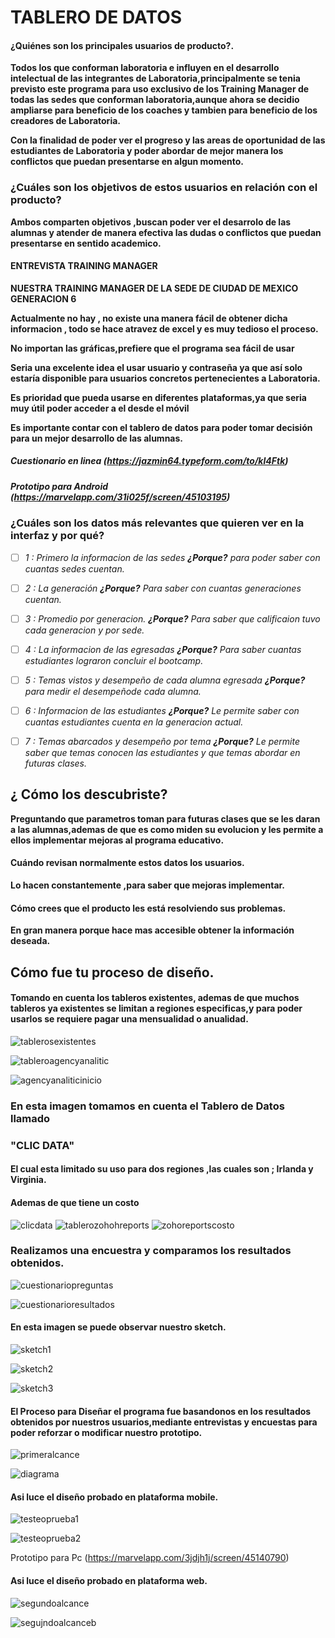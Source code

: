 # TABLERO DE DATOS

#### ¿Quiénes son los principales usuarios de producto?.

__**Todos los que conforman laboratoria e influyen en el desarrollo intelectual de las integrantes de Laboratoria,principalmente se tenia previsto este programa para uso exclusivo de los Training Manager de todas las sedes que conforman  laboratoria,aunque ahora se decidio ampliarse para beneficio de los coaches y tambien para beneficio de los creadores de Laboratoria.**__

__**Con la finalidad de poder ver el progreso y las areas de oportunidad de las estudiantes de Laboratoria y poder abordar de mejor manera los conflictos que puedan presentarse en algun momento.**__

###  ¿Cuáles son los objetivos de estos usuarios en relación con el producto?

 
**Ambos comparten objetivos ,buscan poder ver el desarrolo de las alumnas y atender de manera efectiva las dudas o conflictos que puedan presentarse en sentido academico.**

#### ENTREVISTA TRAINING MANAGER

__**NUESTRA TRAINING MANAGER DE LA SEDE DE CIUDAD DE MEXICO GENERACION 6**__

**Actualmente no hay , **no existe una manera fácil de obtener dicha informacion** , todo se hace atravez de excel y es muy tedioso el proceso.**


**No importan las gráficas,prefiere que el programa sea fácil de usar**

**Seria una excelente idea el usar usuario y contraseña ya que así solo estaría disponible para usuarios concretos pertenecientes a  Laboratoria.**

 **Es prioridad que pueda usarse en diferentes plataformas,ya que seria muy útil poder acceder a el desde el móvil**

**Es importante contar con el tablero de datos para poder tomar decisión para un mejor desarrollo de las alumnas.**



##### Cuestionario en linea (https://jazmin64.typeform.com/to/kl4Ftk)

##### Prototipo para Android (https://marvelapp.com/31i025f/screen/45103195)




###  ¿Cuáles son los datos más relevantes que quieren ver en la interfaz y por qué?

 - [ ]  *1 : Primero la informacion de las sedes **¿Porque?** para poder saber con cuantas sedes cuentan.*

- [ ]  *2 : La generación **¿Porque?** Para saber con cuantas generaciones cuentan.*

- [ ]  *3 : Promedio por generacion. **¿Porque?** Para saber que calificaion tuvo cada generacion y por sede.*


- [ ] *4 : La informacion de las egresadas **¿Porque?** Para  saber cuantas estudiantes lograron concluir el bootcamp.*
 
- [ ]  *5 : Temas vistos y desempeño de cada alumna egresada **¿Porque?** para medir el desempeñode cada alumna.* 

- [ ] *6 : Informacion de las estudiantes **¿Porque?** Le permite saber con cuantas estudiantes cuenta en la generacion actual.*

- [ ] *7 : Temas abarcados y desempeño por tema **¿Porque?** Le permite saber que temas conocen las estudiantes y que temas abordar en futuras clases.*




## ¿ Cómo los descubriste?


__**Preguntando que parametros toman para futuras clases que se les daran a las alumnas,ademas de que es como miden su evolucion y les permite a ellos implementar mejoras al programa educativo.**__


#### Cuándo revisan normalmente estos datos los usuarios.

__**Lo hacen constantemente ,para saber que mejoras implementar.**__

#### Cómo crees que el producto les está resolviendo sus problemas.

__**En gran manera porque hace mas accesible obtener la información deseada.**__

## Cómo fue tu proceso de diseño.

#### Tomando en cuenta los tableros existentes, ademas de que muchos tableros ya existentes se limitan a regiones especificas,y para poder usarlos se requiere pagar una mensualidad o anualidad.
 
 ![tablerosexistentes](ux/img/tablerosexistentes.png)






![tableroagencyanalitic](src/img/tableroagencyanalitic.png) 



 ![agencyanaliticinicio](src/img/agencyanaliticinicio.png) 






 ### En esta imagen tomamos en cuenta el Tablero de Datos llamado 
 ### "CLIC DATA"
 #### El cual esta limitado su uso para dos regiones ,las cuales son ; **Irlanda y Virginia.**
 #### Ademas de que tiene un costo

 ![clicdata](src/img/clicdata.png) 
![tablerozohohreports](src/img/tablerozohoreports.png) 
![zohoreportscosto](src/img/zohoreportscosto.png) 


### Realizamos una encuestra y comparamos los resultados obtenidos.


 ![cuestionariopreguntas](src/img/cuestionariopreguntas.png) 

 

 ![cuestionarioresultados](src/img/cuestionarioresultados.png) 



#### En esta imagen se puede observar nuestro sketch.

![sketch1](src/img/sketch1.png)


![sketch2](src/img/sketch2.jpg)


![sketch3](src/img/sketch3.jpg)


#### El Proceso para Diseñar el programa fue basandonos en los resultados obtenidos por nuestros usuarios,mediante entrevistas y encuestas para poder reforzar o modificar nuestro prototipo.

 ![primeralcance](src/img/primeralcance.png)

 ![diagrama](src/img/diagramadeflujo.png)



#### Asi luce el diseño probado en plataforma mobile.

 ![testeoprueba1](src/img/testeoprueba1.png)


![testeoprueba2](src/img/testeoprueba2.png)




Prototipo para Pc (https://marvelapp.com/3jdjh1j/screen/45140790)

####  Asi luce el diseño probado en plataforma web.


  ![segundoalcance](src/img/segundoalcance.png)

 ![segujndoalcanceb](src/img/segundoalcanceb.png)
